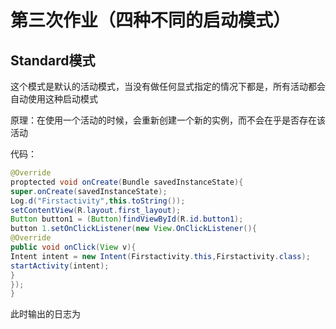 # 第三次作业（四种不同的启动模式）
## Standard模式

这个模式是默认的活动模式，当没有做任何显式指定的情况下都是，所有活动都会自动使用这种启动模式

原理：在使用一个活动的时候，会重新创建一个新的实例，而不会在乎是否存在该活动

代码：
```java
@Override
proptected void onCreate(Bundle savedInstanceState){
super.onCreate(savedInstanceState);
Log.d("Firstactivity",this.toString());
setContentView(R.layout.first_layout);
Button button1 = (Button)findViewById(R.id.button1);
button 1.setOnClickListener(new View.OnClickListener(){
@Override
public void onClick(View v){
Intent intent = new Intent(Firstactivity.this,Firstactivity.class);
startActivity(intent);
}
});
}
```

此时输出的日志为
